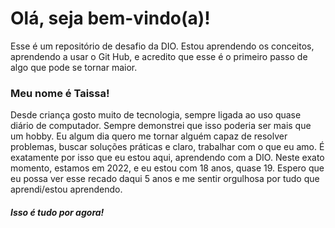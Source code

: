 # Olá, seja bem-vindo(a)!
Esse é um repositório de desafio da DIO. Estou aprendendo os conceitos, aprendendo a usar o Git Hub, e acredito que esse é o primeiro passo de algo que pode se tornar maior.

### Meu nome é Taissa!

Desde criança gosto muito de tecnologia, sempre ligada ao uso quase diário de computador. Sempre demonstrei que isso poderia ser mais que um hobby. Eu algum dia quero me tornar alguém capaz de resolver problemas, buscar soluções práticas e claro, trabalhar com o que eu amo. É exatamente por isso que eu estou aqui, aprendendo com a DIO. Neste exato momento, estamos em 2022, e eu estou com 18 anos, quase 19. Espero que eu possa ver esse recado daqui 5 anos e me sentir orgulhosa por tudo que aprendi/estou aprendendo.

##### Isso é tudo por agora!

